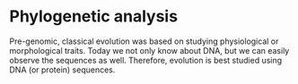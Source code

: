 # Phylogenetic analysis
Pre-genomic, classical evolution was based on studying physiological or morphological traits. 
Today we not only know about DNA, but we can easily observe the sequences as well. 
Therefore, evolution is best studied using DNA (or protein) sequences.
